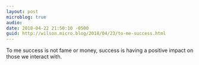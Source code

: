 ```yaml
---
layout: post
microblog: true
audio: 
date: 2018-04-22 21:50:10 -0500
guid: http://wilson.micro.blog/2018/04/23/to-me-success.html
---
```

To me success is not fame or money, success is having a positive impact on those we interact with. 
